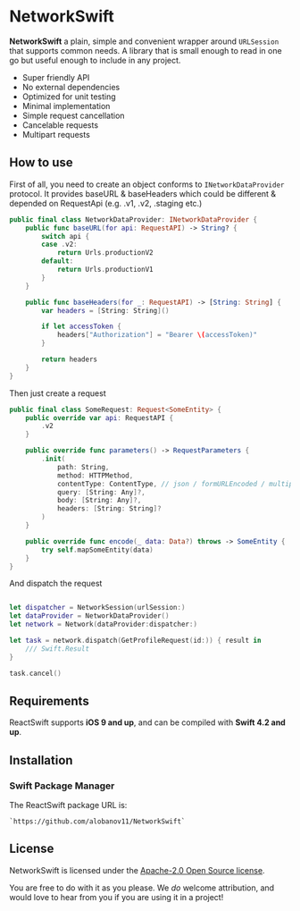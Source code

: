 # NetworkSwift


**NetworkSwift** a plain, simple and convenient wrapper around `URLSession` that supports common needs. A library that is small enough to read in one go but useful enough to include in any project.

- Super friendly API
- No external dependencies
- Optimized for unit testing
- Minimal implementation
- Simple request cancellation
- Cancelable requests
- Multipart requests



## How to use

First of all, you need to create an object conforms to `INetworkDataProvider` protocol. It provides baseURL & baseHeaders which could be different & depended on RequestApi (e.g. .v1, .v2, .staging etc.)

```swift
public final class NetworkDataProvider: INetworkDataProvider {
    public func baseURL(for api: RequestAPI) -> String? {
        switch api {
        case .v2:
            return Urls.productionV2
        default:
            return Urls.productionV1
        }
    }

    public func baseHeaders(for _: RequestAPI) -> [String: String] {
        var headers = [String: String]()

        if let accessToken {
            headers["Authorization"] = "Bearer \(accessToken)"
        }

        return headers
    }
}

```

Then just create a request

```swift
public final class SomeRequest: Request<SomeEntity> {
    public override var api: RequestAPI {
        .v2
    }

    public override func parameters() -> RequestParameters {
        .init(
            path: String,
            method: HTTPMethod,
            contentType: ContentType, // json / formURLEncoded / multipart([MultipartData])
            query: [String: Any]?,
            body: [String: Any]?,
            headers: [String: String]?
        )
    }

    public override func encode(_ data: Data?) throws -> SomeEntity {
        try self.mapSomeEntity(data)
    }
}
```

And dispatch the request

```swift

let dispatcher = NetworkSession(urlSession:)
let dataProvider = NetworkDataProvider()
let network = Network(dataProvider:dispatcher:)

let task = network.dispatch(GetProfileRequest(id:)) { result in
    /// Swift.Result
}

task.cancel()
```

## Requirements

ReactSwift supports **iOS 9 and up**, and can be compiled with **Swift 4.2 and up**.



## Installation

### Swift Package Manager

The ReactSwift package URL is:

```
`https://github.com/alobanov11/NetworkSwift`
```



## License

NetworkSwift is licensed under the [Apache-2.0 Open Source license](http://choosealicense.com/licenses/apache-2.0/).

You are free to do with it as you please.  We _do_ welcome attribution, and would love to hear from you if you are using it in a project!
